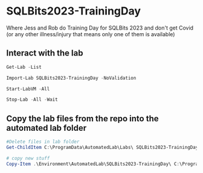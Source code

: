 # SQLBits2023-TrainingDay
Where Jess and Rob do Training Day for SQLBits 2023 and don't get Covid (or any other illness/injury that means only one of them is available)

## Interact with the lab

```PowerShell
Get-Lab -List

Import-Lab SQLBits2023-TrainingDay -NoValidation

Start-LabVM -All

Stop-Lab -All -Wait
```

## Copy the lab files from the repo into the automated lab folder

```PowerShell
#Delete files in lab folder
Get-ChildItem C:\ProgramData\AutomatedLab\Labs\ SQLBits2023-TrainingDay -Recurse | rm -Recurse -Confirm:$false

# copy new stuff
Copy-Item .\Environment\AutomatedLab\SQLBits2023-TrainingDay\ C:\ProgramData\AutomatedLab\Labs\ -Recurse
```
